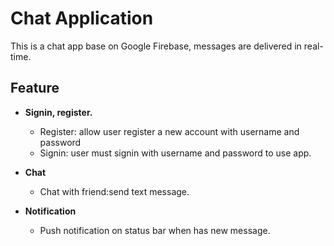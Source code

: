 # Chat Application

This is a chat app base on Google Firebase, messages are delivered in real-time.

## **Feature**
- **Signin, register.**

  - Register: allow user register a new account with username and password
  - Signin: user must signin with username and password to use app.

- **Chat**

  - Chat with friend:send text message.
- **Notification**

  - Push notification on status bar when has new message.
